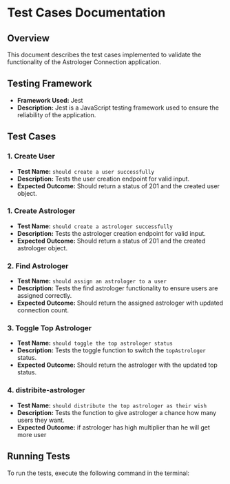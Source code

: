 # Test Cases Documentation

## Overview

This document describes the test cases implemented to validate the functionality of the Astrologer Connection application.

## Testing Framework

- **Framework Used:** Jest
- **Description:** Jest is a JavaScript testing framework used to ensure the reliability of the application.

## Test Cases

### 1. Create User

- **Test Name:** `should create a user successfully`
- **Description:** Tests the user creation endpoint for valid input.
- **Expected Outcome:** Should return a status of 201 and the created user object.

### 1. Create Astrologer

- **Test Name:** `should create a astrologer successfully`
- **Description:** Tests the astrologer creation endpoint for valid input.
- **Expected Outcome:** Should return a status of 201 and the created astrologer object.

### 2. Find Astrologer

- **Test Name:** `should assign an astrologer to a user`
- **Description:** Tests the find astrologer functionality to ensure users are assigned correctly.
- **Expected Outcome:** Should return the assigned astrologer with updated connection count.



### 3. Toggle Top Astrologer

- **Test Name:** `should toggle the top astrologer status`
- **Description:** Tests the toggle function to switch the `topAstrologer` status.
- **Expected Outcome:** Should return the astrologer with the updated top status.


### 4. distribite-astrologer

- **Test Name:** `should distribute the top astrologer as their wish`
- **Description:** Tests the  function to give astrologer a chance how many users they want.
- **Expected Outcome:** if astrologer has high multiplier than he will get more user 

## Running Tests

To run the tests, execute the following command in the terminal:

